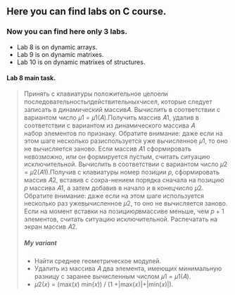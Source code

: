 ## Here you can find labs on C course.
### Now you can find here only 3 labs.
- Lab 8 is on dynamic arrays.
- Lab 9 is on dynamic matrixes.
- Lab 10 is on dynamic matrixes of structures.

#### Lab 8 main task.
> Принять с клавиатуры положительное целое𝑛и последовательность𝑛действительныхчисел, которые следует записать в динамический массив𝐴.
> Вычислить в соответствии с вариантом число 𝜇1 = 𝜇1(𝐴).Получить массив 𝐴1, удалив в соответствии с вариантом из динамического массива 𝐴  
> набор элементов по признаку. Обратите внимание: даже если на этом шаге несколько разиспользуется уже вычисленное 𝜇1, то оно не 
> вычисляется заново. Если массив 𝐴1 сформировать невозможно, или он формируется пустым, считать ситуацию исключительной. Вычислить в 
> соответствии с вариантом число 𝜇2 = 𝜇2(𝐴1).Получив с клавиатуры номер позиции 𝑝, сформировать массив 𝐴2, вставив с сохра-нением 
> порядка сначала на позицию 𝑝 массива 𝐴1, а затем добавив в начало и в конецчисло 𝜇2. Обратите внимание: даже если на этом шаге 
> используется несколько раз ужевычисленное 𝜇2, то оно не вычисляется заново. Если на момент вставки на позицию𝑝вмассиве меньше, чем 
> 𝑝 + 1 элементов, считать ситуацию исключительной. Распечатать на экран массив 𝐴2.
>
> ##### My variant
> - Найти среднее геометрическое модулей.
> - Удалить из массива 𝐴 два элемента, имеющих минимальную разницу с заранее вычисленным числом 𝜇1 = 𝜇1(𝐴).
> - 𝜇2(𝑥) = (max(𝑥) min(𝑥)) / (1 +|max(𝑥)|+|min(𝑥)|).